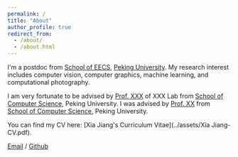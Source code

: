 ```yaml
---
permalink: /
title: "About"
author_profile: true
redirect_from: 
  - /about/
  - /about.html
---
```


I'm a postdoc from [School of EECS](https://eecs.pku.edu.cn/), [Peking University](https://www.pku.edu.cn/). My research interest includes computer vision, computer graphics, machine learning, and computational photography.

I am very fortunate to be advised by [Prof. XXX](https://www.XXX.com/) of XXX Lab from [School of Computer Science](https://cs.pku.edu.cn/), Peking University. I was advised by [Prof. XX](https://XXX.pku.edu.cn/) from [School of Computer Science](https://cs.pku.edu.cn/), Peking University.

You can find my CV here: [Xia Jiang's Curriculum Vitae](../assets/Xia Jiang-CV.pdf).

[Email](mailto:xiajiang@cuhk.edu.hk) / [Github](https://github.com/managerjiang) 


